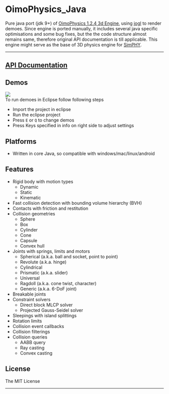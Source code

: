 # OimoPhysics_Java
Pure java port (jdk 9+) of [OimoPhysics 1.2.4 3d Engine](https://saharan.github.io/OimoPhysics/), using [jogl](https://jogamp.org/) to render demoes.
Since engine is ported manually, it includes several java specific optimisations and some bug fixes, but the the code structure almost remains same, therefore original API documentation is till applicable. 
This engine might serve as the base of 3D physics engine for [SimPHY](https://www.simphy.com/).

---

## [API Documentation](https://saharan.github.io/OimoPhysics/)

## Demos
<a href="https://el-ement.com/etc/oimo/demos/"><img src="https://el-ement.com/etc/oimo/demos/thumbnail.png"></a><br>
To run demoes in Eclipse follow following steps
* Import the project in eclipse
* Run the eclipse project
* Press `E` or `Q` to change demos
* Press Keys specified in info on right side to adjust settings

## Platforms
* Written in core Java, so compatible with windows/mac/linux/android

## Features
* Rigid body with motion types
	* Dynamic
	* Static
	* Kinematic
* Fast collision detection with bounding volume hierarchy (BVH)
* Contacts with friction and restitution
* Collision geometries
	* Sphere
	* Box
	* Cylinder
	* Cone
	* Capsule
	* Convex hull
* Joints with springs, limits and motors
	* Spherical (a.k.a. ball and socket, point to point)
	* Revolute (a.k.a. hinge)
	* Cylindrical
	* Prismatic (a.k.a. slider)
	* Universal
	* Ragdoll (a.k.a. cone twist, character)
	* Generic (a.k.a. 6-DoF joint)
* Breakable joints
* Constraint solvers
	* Direct block MLCP solver
	* Projected Gauss-Seidel solver
* Sleepings with island splittings
* Rotation limits
* Collision event callbacks
* Collision filterings
* Collision queries
	* AABB query
	* Ray casting
	* Convex casting

## License
The MIT License

---
